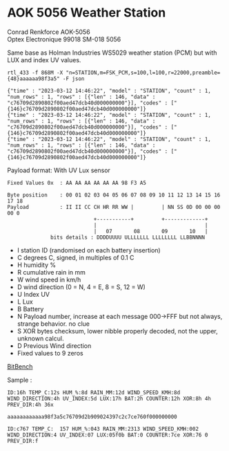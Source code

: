 # AOK 5056 Weather Station

Conrad Renkforce AOK-5056  
Optex Electronique 99018 SM-018 5056  

Same base as Holman Industries WS5029 weather station (PCM) but with LUX and index UV values.  


```
rtl_433 -f 868M -X "n=STATION,m=FSK_PCM,s=100,l=100,r=22000,preamble={48}aaaaaa98f3a5" -F json
```
```
{"time" : "2023-03-12 14:46:22", "model" : "STATION", "count" : 1, "num_rows" : 1, "rows" : [{"len" : 146, "data" : "c76709d2890802f00aed47dcb40d000000000"}], "codes" : ["{146}c76709d2890802f00aed47dcb40d000000000"]}
{"time" : "2023-03-12 14:46:22", "model" : "STATION", "count" : 1, "num_rows" : 1, "rows" : [{"len" : 146, "data" : "c76709d2890802f00aed47dcb40d000000000"}], "codes" : ["{146}c76709d2890802f00aed47dcb40d000000000"]}
{"time" : "2023-03-12 14:46:22", "model" : "STATION", "count" : 1, "num_rows" : 1, "rows" : [{"len" : 146, "data" : "c76709d2890802f00aed47dcb40d000000000"}], "codes" : ["{146}c76709d2890802f00aed47dcb40d000000000"]}
```

Payload format: With UV Lux sensor

    Fixed Values 0x  : AA AA AA AA AA AA 98 F3 A5

    Byte position    : 00 01 02 03 04 05 06 07 08 09 10 11 12 13 14 15 16 17 18
    Payload          : II II CC CH HR RR WW |         | NN SS 0D 00 00 00 00 0
                                +-----------+         +-------------+
                                |                                   |
                                |   07       08       09       10   |
                  bits details : DDDDUUUU ULLLLLLL LLLLLLLL LLBBNNNN

- I     station ID (randomised on each battery insertion)
- C     degrees C, signed, in multiples of 0.1 C
- H     humidity %
- R     cumulative rain in mm
- W     wind speed in km/h
- D     wind direction (0 = N, 4 = E, 8 = S, 12 = W)
- U     Index UV
- L     Lux
- B     Battery
- N     Payload number, increase at each message 000->FFF but not always, strange behavior. no clue
- S     XOR bytes checksum, lower nibble properly decoded, not the upper, unknown calcul.
- D     Previous Wind direction
- Fixed values to 9 zeros

[BitBench](https://triq.net/bitbench#c=aaaaaaaaaaaa98f3a5c7670982b9080280111e47ca7a0b000000000&c=aaaaaaaaaaaa98f3a5c7670972b90803d0f36747cb9109000000000&c=aaaaaaaaaaaa98f3a5c7670972b21007a1e6ce8f972212000000000&c=aaaaaaaaaaaa98f3a5c7670982b90901805ffa87cc3409000000000&c=aaaaaaaaaaaa98f3a5c76709d2b909024397c2c7ce760f000000000&c=aaaaaaaaaaaa98f3a5c76709d2b90902409c8947d74c0b000000000&f=ID%3A16h%20TEMP_C%3A12s%20HUM_%25%3A8d%20RAIN_MM%3A12d%20WIND_SPEED_KMH%3A8d%20WIND_DIRECTION%3A4h%20UV_INDEX%3A5d%20LUX%3A17h%20BAT%3A2h%20COUNTER%3A12h%20XOR%3A8h%204h%20PREV_DIR%3A4h%2036x&a=Preamble&m=aaaaaaaaaaaa98f3a5&cw=4)

Sample :

    ID:16h TEMP_C:12s HUM_%:8d RAIN_MM:12d WIND_SPEED_KMH:8d WIND_DIRECTION:4h UV_INDEX:5d LUX:17h BAT:2h COUNTER:12h XOR:8h 4h PREV_DIR:4h 36x
    
    aaaaaaaaaaaa98f3a5c76709d2b909024397c2c7ce760f000000000

    ID:c767 TEMP_C:  157 HUM_%:043 RAIN_MM:2313 WIND_SPEED_KMH:002 WIND_DIRECTION:4 UV_INDEX:07 LUX:05f0b BAT:0 COUNTER:7ce XOR:76 0 PREV_DIR:f

